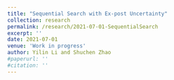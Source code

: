 ```yaml
---
title: "Sequential Search with Ex-post Uncertainty"
collection: research
permalink: /research/2021-07-01-SequentialSearch
excerpt: ''
date: 2021-07-01
venue: 'Work in progress'
author: Yilin Li and Shuchen Zhao
#paperurl: ''
#citation: ''
---
```


